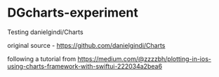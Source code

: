 # DGcharts-experiment
Testing danielgindi/Charts

original source - https://github.com/danielgindi/Charts

following a tutorial from https://medium.com/@zzzzbh/plotting-in-ios-using-charts-framework-with-swiftui-222034a2bea6

